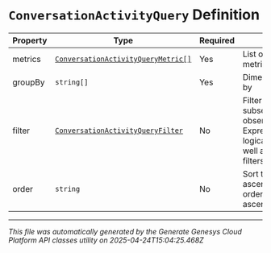 # `ConversationActivityQuery` Definition

| Property | Type | Required | Description |
|----------|------|----------|-------------|
| metrics | [`ConversationActivityQueryMetric[]`](conversationactivityquerymetric-definition.md) | Yes | List of requested metrics |
| groupBy | `string[]` | Yes | Dimension(s) to group by |
| filter | [`ConversationActivityQueryFilter`](conversationactivityqueryfilter-definition.md) | No | Filter to return a subset of observations. Expresses boolean logical predicates as well as dimensional filters |
| order | `string` | No | Sort the result set in ascending/descending order. Default is ascending |

---

*This file was automatically generated by the Generate Genesys Cloud Platform API classes utility on 2025-04-24T15:04:25.468Z*